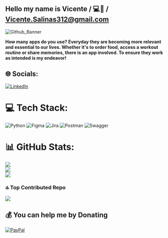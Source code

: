 ## Hello my name is Vicente / 💻🧪 / Vicente.Salinas312@gmail.com 

![Github_Banner](https://github.com/user-attachments/assets/0cdc4f6b-14b4-4583-82a6-6bae5cf8c910)

<!--
**VicenteS312/VicenteS312** is a ✨ _special_ ✨ repository because its `README.md` (this file) appears on your GitHub profile.

Here are some ideas to get you started:

- 🔭 I’m currently working on ...
- 🌱 I’m currently learning ...
- 👯 I’m looking to collaborate on ...
- 🤔 I’m looking for help with ...
- 💬 Ask me about ...
- 📫 How to reach me: ...
- 😄 Pronouns: ...
- ⚡ Fun fact: ...
-->
**How many apps do you use? Everyday they are becoming more relevant and essential to our lives. Whether it's to order food, access a workout routine or share memories, there is an app involved. To ensure they work as intended is my endeavor!**

## 🌐 Socials:
[![LinkedIn](https://img.shields.io/badge/LinkedIn-%230077B5.svg?logo=linkedin&logoColor=white)](https://linkedin.com/in/vicentesalinas312) 

# 💻 Tech Stack:
![Python](https://img.shields.io/badge/python-3670A0?style=plastic&logo=python&logoColor=ffdd54) ![Figma](https://img.shields.io/badge/figma-%23F24E1E.svg?style=plastic&logo=figma&logoColor=white) ![Jira](https://img.shields.io/badge/jira-%230A0FFF.svg?style=plastic&logo=jira&logoColor=white) ![Postman](https://img.shields.io/badge/Postman-FF6C37?style=plastic&logo=postman&logoColor=white) ![Swagger](https://img.shields.io/badge/-Swagger-%23Clojure?style=plastic&logo=swagger&logoColor=white)
# 📊 GitHub Stats:
![](https://github-readme-stats.vercel.app/api?username=VicenteS312&theme=date_night&hide_border=false&include_all_commits=false&count_private=false)<br/>
![](https://github-readme-streak-stats.herokuapp.com/?user=VicenteS312&theme=date_night&hide_border=false)<br/>
![](https://github-readme-stats.vercel.app/api/top-langs/?username=VicenteS312&theme=date_night&hide_border=false&include_all_commits=false&count_private=false&layout=compact)

### 🔝 Top Contributed Repo
![](https://github-contributor-stats.vercel.app/api?username=VicenteS312&limit=5&theme=city_lights&combine_all_yearly_contributions=true)

  ## 💰 You can help me by Donating
  [![PayPal](https://img.shields.io/badge/PayPal-00457C?style=for-the-badge&logo=paypal&logoColor=white)](https://paypal.me/@VicenteSalinas312) 

  
<!-- Proudly created with GPRM ( https://gprm.itsvg.in ) -->
